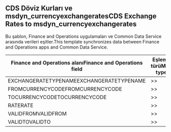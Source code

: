 ## <a name="cds-exchange-rates-to-msdyn_currencyexchangerates"></a><span data-ttu-id="1a830-101">CDS Döviz Kurları ve msdyn_currencyexchangerates</span><span class="sxs-lookup"><span data-stu-id="1a830-101">CDS Exchange Rates to msdyn_currencyexchangerates</span></span>

<span data-ttu-id="1a830-102">Bu şablon, Finance and Operations uygulamaları ve Common Data Service arasında verileri eşitler.</span><span class="sxs-lookup"><span data-stu-id="1a830-102">This template synchronizes data between Finance and Operations apps and Common Data Service.</span></span>

<span data-ttu-id="1a830-103">Finance and Operations alanı</span><span class="sxs-lookup"><span data-stu-id="1a830-103">Finance and Operations field</span></span> | <span data-ttu-id="1a830-104">Eşleme türü</span><span class="sxs-lookup"><span data-stu-id="1a830-104">Map type</span></span> | <span data-ttu-id="1a830-105">Diğer Dynamics 365 alanı</span><span class="sxs-lookup"><span data-stu-id="1a830-105">Other Dynamics 365 field</span></span> | <span data-ttu-id="1a830-106">Varsayılan değer</span><span class="sxs-lookup"><span data-stu-id="1a830-106">Default value</span></span>
---|---|---|---
<span data-ttu-id="1a830-107">EXCHANGERATETYPENAME</span><span class="sxs-lookup"><span data-stu-id="1a830-107">EXCHANGERATETYPENAME</span></span> | >> | <span data-ttu-id="1a830-108">msdyn_exchangeratetypename</span><span class="sxs-lookup"><span data-stu-id="1a830-108">msdyn_exchangeratetypename</span></span> | 
<span data-ttu-id="1a830-109">FROMCURRENCYCODE</span><span class="sxs-lookup"><span data-stu-id="1a830-109">FROMCURRENCYCODE</span></span> | >> | <span data-ttu-id="1a830-110">msdyn_fromcurrencycode</span><span class="sxs-lookup"><span data-stu-id="1a830-110">msdyn_fromcurrencycode</span></span> | 
<span data-ttu-id="1a830-111">TOCURRENCYCODE</span><span class="sxs-lookup"><span data-stu-id="1a830-111">TOCURRENCYCODE</span></span> | >> | <span data-ttu-id="1a830-112">msdyn_tocurrencycode</span><span class="sxs-lookup"><span data-stu-id="1a830-112">msdyn_tocurrencycode</span></span> | 
<span data-ttu-id="1a830-113">RATE</span><span class="sxs-lookup"><span data-stu-id="1a830-113">RATE</span></span> | >> | <span data-ttu-id="1a830-114">msdyn_exchangerate</span><span class="sxs-lookup"><span data-stu-id="1a830-114">msdyn_exchangerate</span></span> | 
<span data-ttu-id="1a830-115">VALIDFROM</span><span class="sxs-lookup"><span data-stu-id="1a830-115">VALIDFROM</span></span> | >> | <span data-ttu-id="1a830-116">msdyn_validfrom</span><span class="sxs-lookup"><span data-stu-id="1a830-116">msdyn_validfrom</span></span> | 
<span data-ttu-id="1a830-117">VALIDTO</span><span class="sxs-lookup"><span data-stu-id="1a830-117">VALIDTO</span></span> | >> | <span data-ttu-id="1a830-118">msdyn_validto</span><span class="sxs-lookup"><span data-stu-id="1a830-118">msdyn_validto</span></span> | 
